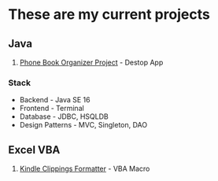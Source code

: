 # These are my current projects

## Java
1. [Phone Book Organizer Project](https://github.com/mariojoshua/PhoneBookApp) - Destop App

### Stack 
- Backend - Java SE 16 
- Frontend - Terminal
- Database - JDBC, HSQLDB
- Design Patterns - MVC, Singleton, DAO

## Excel VBA
1. [Kindle Clippings Formatter](https://github.com/mariojoshua/KindleClippingsFormatter) - VBA Macro
  

